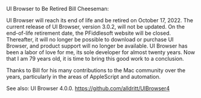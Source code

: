 UI Browser to Be Retired
Bill Cheeseman:

UI Browser will reach its end of life and be retired on October 17, 2022. The current release of UI Browser, version 3.0.2, will not be updated. On the end-of-life retirement date, the PFiddlesoft website will be closed. Thereafter, it will no longer be possible to download or purchase UI Browser, and product support will no longer be available. UI Browser has been a labor of love for me, its sole developer for almost twenty years. Now that I am 79 years old, it is time to bring this good work to a conclusion.

Thanks to Bill for his many contributions to the Mac community over the years, particularly in the areas of AppleScript and automation.

See also: UI Browser 4.0.0.
https://github.com/alldritt/UIBrowser4
